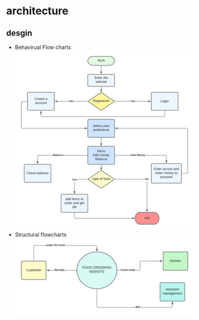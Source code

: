 # architecture

## desgin

* Behavirual Flow charts
 ![flowchart](https://github.com/aravind667/M1_Backery_app/blob/0a86ce619e8f33639e0ea133442723affb8cdc13/2_Architecture/flow.png)
* Structural flowcharts
 ![structure](https://github.com/aravind667/M1_Backery_app/blob/d0eeacc0c4a07d05e3e90be033d8e719ef24fc2e/2_Architecture/structure%20diagram.png)
